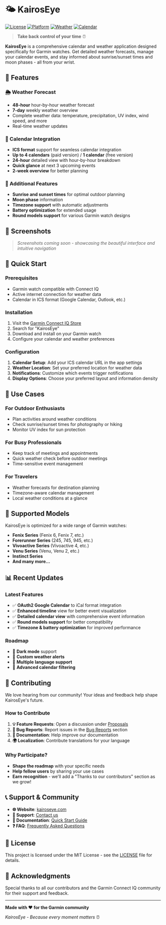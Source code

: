# 🌤️ KairosEye

[![License](https://img.shields.io/badge/license-MIT-blue.svg)](LICENSE)
[![Platform](https://img.shields.io/badge/platform-Garmin%20Watches-green.svg)](https://kairoseye.com/)
[![Weather](https://img.shields.io/badge/weather-48h%20forecast-orange.svg)](https://kairoseye.com/)
[![Calendar](https://img.shields.io/badge/calendar-ICS%20support-purple.svg)](https://kairoseye.com/)

> **Take back control of your time** ⏰

**KairosEye** is a comprehensive calendar and weather application designed specifically for Garmin watches. Get detailed weather forecasts, manage your calendar events, and stay informed about sunrise/sunset times and moon phases - all from your wrist.

## 🌟 Features

### 🌦️ Weather Forecast
- **48-hour** hour-by-hour weather forecast
- **7-day** weekly weather overview
- Complete weather data: temperature, precipitation, UV index, wind speed, and more
- Real-time weather updates

### 📅 Calendar Integration
- **ICS format** support for seamless calendar integration
- **Up to 4 calendars** (paid version) / **1 calendar** (free version)
- **24-hour** detailed view with hour-by-hour breakdown
- **Quick glance** at next 3 upcoming events
- **2-week overview** for better planning

### 🌙 Additional Features
- **Sunrise and sunset times** for optimal outdoor planning
- **Moon phase** information
- **Timezone support** with automatic adjustments
- **Battery optimization** for extended usage
- **Round models support** for various Garmin watch designs

## 📱 Screenshots

> *Screenshots coming soon - showcasing the beautiful interface and intuitive navigation*

## 🚀 Quick Start

### Prerequisites
- Garmin watch compatible with Connect IQ
- Active internet connection for weather data
- Calendar in ICS format (Google Calendar, Outlook, etc.)

### Installation
1. Visit the [Garmin Connect IQ Store](https://apps.garmin.com/)
2. Search for "KairosEye"
3. Download and install on your Garmin watch
4. Configure your calendar and weather preferences

### Configuration
1. **Calendar Setup**: Add your ICS calendar URL in the app settings
2. **Weather Location**: Set your preferred location for weather data
3. **Notifications**: Customize which events trigger notifications
4. **Display Options**: Choose your preferred layout and information density

## 🎯 Use Cases

### For Outdoor Enthusiasts
- Plan activities around weather conditions
- Check sunrise/sunset times for photography or hiking
- Monitor UV index for sun protection

### For Busy Professionals
- Keep track of meetings and appointments
- Quick weather check before outdoor meetings
- Time-sensitive event management

### For Travelers
- Weather forecasts for destination planning
- Timezone-aware calendar management
- Local weather conditions at a glance

## 🔧 Supported Models

KairosEye is optimized for a wide range of Garmin watches:

- **Fenix Series** (Fenix 6, Fenix 7, etc.)
- **Forerunner Series** (245, 745, 945, etc.)
- **Vivoactive Series** (Vivoactive 4, etc.)
- **Venu Series** (Venu, Venu 2, etc.)
- **Instinct Series**
- **And many more...**

## 📊 Recent Updates

### Latest Features
- ✅ **OAuth2 Google Calendar** to iCal format integration
- ✅ **Enhanced timeline** view for better event visualization
- ✅ **Detailed calendar view** with comprehensive event information
- ✅ **Round models support** for better compatibility
- ✅ **Timezone & battery optimization** for improved performance

### Roadmap
- 🔄 **Dark mode** support
- 🔄 **Custom weather alerts**
- 🔄 **Multiple language support**
- 🔄 **Advanced calendar filtering**

## 🤝 Contributing

We love hearing from our community! Your ideas and feedback help shape KairosEye's future.

### How to Contribute

1. **💡 Feature Requests**: Open a discussion under [Proposals](https://github.com/cdev92/kairoseye/discussions/categories/Proposals)
2. **🐛 Bug Reports**: Report issues in the [Bug Reports](https://github.com/cdev92/kairoseye/issues?q=is%3Aissue+is%3Aopen+label%3Abug) section
3. **📝 Documentation**: Help improve our documentation
4. **🌍 Localization**: Contribute translations for your language

### Why Participate?
- **Shape the roadmap** with your specific needs
- **Help fellow users** by sharing your use cases
- **Earn recognition** - we'll add a "Thanks to our contributors" section as we grow!

## 📞 Support & Community

- **🌐 Website**: [kairoseye.com](https://kairoseye.com/)
- **📧 Support**: [Contact us](https://kairoseye.com/support)
- **📖 Documentation**: [Quick Start Guide](https://kairoseye.com/quick-start)
- **❓ FAQ**: [Frequently Asked Questions](https://kairoseye.com/faq)

## 📄 License

This project is licensed under the MIT License - see the [LICENSE](LICENSE) file for details.

## 🙏 Acknowledgments

Special thanks to all our contributors and the Garmin Connect IQ community for their support and feedback.

---

**Made with ❤️ for the Garmin community**

*KairosEye - Because every moment matters* ⏰
